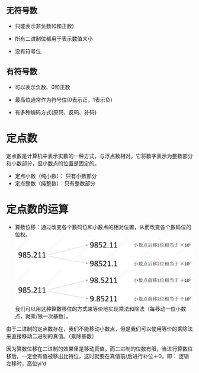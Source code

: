 

## 无符号数
-   只能表示非负数(0和正数)
    
-   所有二进制位都用于表示数值大小
    
-   没有符号位

## 有符号数
-   可以表示负数、0和正数
    
-   最高位通常作为符号位(0表示正，1表示负)
    
-   有多种编码方式(原码、反码、补码)

# 定点数
定点数是计算机中表示实数的一种方式，与浮点数相对。它将数字表示为整数部分和小数部分，但小数点的位置是固定的。

- 定点小数（纯小数）： 只有小数部分
- 定点整数（纯整数）：只有整数部分

# 定点数的运算

- 算数位移：通过改变各个数码位和小数点的相对位置，从而改变各个数码位的位权。
![算数位移](/imgs/2025-07-01/X3sjbvXZ4nlnTCyT.png)
我们可以用这种算数移位的方式来等价地实现乘法和除法（每移动一位小数点，就乘/除一次基数）。

由于二进制的定点数存在，我们不能移动小数点，但是我们可以使用等价的乘除法来直接移动二进制的真值。（乘除基数）
 
 因为算数位移在二进制的效果里是移动真值，而二进制的位数有限，当进行算数位移后，一定会有值被移出比特位，这时就要在真值前/后进行补位＋0，即：
 逻辑左移时，高位yi'd
<!--stackedit_data:
eyJoaXN0b3J5IjpbMTIxMTIxNjQ1OCw3MDExMzExMDYsLTcyOT
M4OTY5OSwxNzAxODYyOTExLC03MjkzODk2OTksODIyMjAzMjFd
fQ==
-->